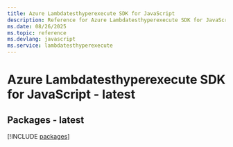 ```yaml
---
title: Azure Lambdatesthyperexecute SDK for JavaScript
description: Reference for Azure Lambdatesthyperexecute SDK for JavaScript
ms.date: 08/26/2025
ms.topic: reference
ms.devlang: javascript
ms.service: lambdatesthyperexecute
---
```

# Azure Lambdatesthyperexecute SDK for JavaScript - latest
## Packages - latest
[!INCLUDE [packages](lambdatesthyperexecute-index.md)]